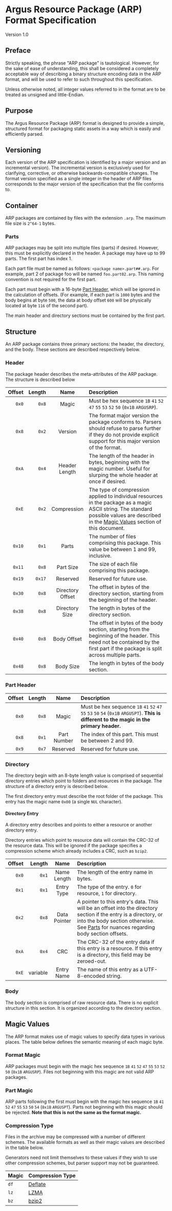 # Argus Resource Package (ARP) Format Specification

Version 1.0

## Preface

Strictly speaking, the phrase "ARP package" is tautological. However, for the sake of ease of understanding, this shall
be considered a completely acceptable way of describing a binary structure encoding data in the ARP format, and will be
used to refer to such throughout this specification.

Unless otherwise noted, all integer values referred to in the format are to be treated as unsigned and little-Endian.

## Purpose

The Argus Resource Package (ARP) format is designed to provide a simple, structured format for packaging static assets
in a way which is easily and efficiently parsed.

## Versioning

Each version of the ARP specification is identified by a major version and an incremental version). The incremental
version is exclusively used for clarifying, corrective, or otherwise backwards-compatible changes. The format version
specified as a single integer in the header of ARP files corresponds to the major version of the specification that the
file conforms to.

## Container

ARP packages are contained by files with the extension `.arp`. The maximum file size is `2^64-1` bytes.

### Parts

ARP packages may be split into multiple files (parts) if desired. However, this must be explicitly declared in the
header. A package may have up to 99 parts. The first part has index 1.

Each part file must be named as follows: `<package name>.part##.arp`. For example, part 2 of package foo will be named
`foo.part02.arp`. This naming convention is not required for the first part.

Each part must begin with a 16-byte [Part Header](#Part%20Header), which will be ignored in the calculation of
offsets. (For example, if each part is `1000` bytes and the body begins at byte `500`, the data at body offset `600`
will be physically located at byte `116` of the second part).

The main header and directory sections must be contained by the first part.

## Structure

An ARP package contains three primary sections: the header, the directory, and the body. These sections are described
respectively below.

### Header

The package header describes the meta-attributes of the ARP package. The structure is described below

| Offset | Length | Name | Description |
| --: | --: | :-: | :-- |
| `0x0` | `0x8` | Magic | Must be hex sequence `1B` `41` `52` `47` `55` `53` `52` `50` (`0x1B` `ARGUSRP`). |
| `0x8` | `0x2` | Version | The format major version the package conforms to. Parsers should refuse to parse further if they do not provide explicit support for this major version of the format. |
| `0xA` | `0x4` | Header Length | The length of the header in bytes, beginning with the magic number. Useful for slurping the whole header at once if desired. |
| `0xE` | `0x2` | Compression | The type of compression applied to individual resources in the package as a magic ASCII string. The standard possible values are described in the [Magic Values](#Magic%20Values) section of this document. |
| `0x10` | `0x1` | Parts | The number of files comprising this package. This value be between 1 and 99, inclusive. |
| `0x11` | `0x8` | Part Size | The size of each file comprising this package. |
| `0x19` | `0x17` | Reserved | Reserved for future use. |
| `0x30`| `0x8` | Directory Offset | The offset in bytes of the directory section, starting from the beginning of the header. |
| `0x38`| `0x8` | Directory Size | The length in bytes of the directory section. |
| `0x40`| `0x8` | Body Offset | The offset in bytes of the body section, starting from the beginning of the header. This need not be contained by the first part if the package is split across multiple parts. |
| `0x48`| `0x8` | Body Size | The length in bytes of the body section. |

### Part Header

| Offset | Length | Name | Description |
| --: | --: | :-: | :-- |
| `0x0` | `0x8` | Magic | Must be hex sequence `1B` `41` `52` `47` `55` `53` `50` `54` (`0x1B` `ARGUSPT`). **This is different to the magic in the primary header.** |
| `0x8` | `0x1` | Part Number | The index of this part. This must be between 2 and 99. |
| `0x9` | `0x7` | Reserved | Reserved for future use. |

### Directory

The directory begin with an 8-byte length value is comprised of sequential directory entries which point to folders and resources in the package. The
structure of a directory entry is described below.

The first directory entry must describe the root folder of the package. This entry has the magic name `0x00` (a single
`NUL` character).

#### Directory Entry

A directory entry describes and points to either a resource or another directory entry.

Directory entries which point to resource data will contain the CRC-32 of the resource data. This will be ignored if the
package specifies a compression scheme which already includes a CRC, such as `bzip2`.

| Offset | Length | Name | Description |
| --: | --: | :-: | :-- |
| `0x0` | `0x1` | Name Length | The length of the entry name in bytes. |
| `0x1` | `0x1` | Entry Type | The type of the entry. `0` for resource, `1` for directory. |
| `0x2` | `0x8` | Data Pointer | A pointer to this entry's data. This will be an offset into the directory section if the entry is a directory, or into the body section otherwise. See [Parts](#Parts) for nuances regarding body section offsets. |
| `0xA` | `0x4` | CRC | The CRC-32 of the entry data if this entry is a resource. If this entry is a directory, this field may be zeroed-out. |
| `0xE` | variable | Entry Name | The name of this entry as a UTF-8-encoded string. |

### Body

The body section is comprised of raw resource data. There is no explicit structure in this section. It is organized
according to the directory section.

## Magic Values

The ARP format makes use of magic values to specify data types in various places. The table below defines the semantic
meaning of each magic byte.

### Format Magic

ARP packages must begin with the magic hex sequence `1B` `41` `52` `47` `55` `53` `52` `50` (`0x1B` `ARGUSRP`). Files
not beginning with this magic are not valid ARP packages.

### Part Magic

ARP parts following the first must begin with the magic hex sequence `1B` `41` `52` `47` `55` `53` `50` `54` (`0x1B`
`ARGUSPT`). Parts not beginning with this magic should be rejected. **Note that this is not the same as the format
magic.**

### Compression Type

Files in the archive may be compressed with a number of different schemes. The available formats as well as their
magic values are described in the table below.

Generators need not limit themselves to these values if they wish to use other compression schemes, but
parser support may not be guaranteed.

| Magic | Compression Type |
| :-- | :-- |
| `df` | [Deflate](https://en.wikipedia.org/wiki/DEFLATE) |
| `lz` | [LZMA](https://en.wikipedia.org/wiki/Lempel%E2%80%93Ziv%E2%80%93Markov_chain_algorithm) |
| `bz` | [bzip2](https://en.wikipedia.org/wiki/Bzip2) |
